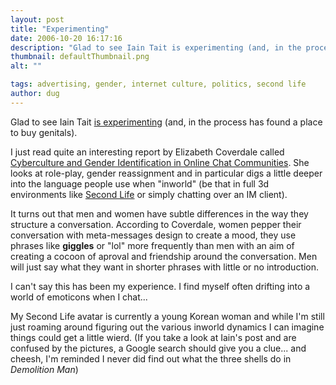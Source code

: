 ```yaml
---
layout: post
title: "Experimenting"
date: 2006-10-20 16:17:16
description: "Glad to see Iain Tait is experimenting (and, in the process has found a place to buy genitals). I just read quite an interesting report by Elizabeth Coverdale called Cyberculture and Gender Identification in Online Chat Communities. She looks at&#8230;"
thumbnail: defaultThumbnail.png
alt: ""

tags: advertising, gender, internet culture, politics, second life
author: dug
---
```


<p>Glad to see Iain Tait <a title="The Value of Experimentation at iain tait | crackunit.com" href="http://www.crackunit.com/2006/10/18/the-value-of-experimentation/">is experimenting</a> (and, in the process has found a place to buy genitals).</p>

<p>I just read quite an interesting report by Elizabeth Coverdale called <a href="http://www.usi.edu/libarts/amalgam/elizabethcoverdale.pdf">Cyberculture and Gender Identification in Online Chat Communities</a>. She looks at role-play, gender reassignment and in particular digs a little deeper into the language people use when "inworld" (be that in full 3d environments like <a href="http://www.secondlife.com">Second Life</a> or simply chatting over an IM client). </p>

<p>It turns out that men and women have subtle differences in the way they structure a conversation. According to Coverdale, women pepper their conversation with meta-messages design to create a mood, they use phrases like <strong>giggles</strong> or "lol" more frequently than men with an aim of creating a cocoon of aproval and friendship around the conversation. Men will just say what they want in shorter phrases with little or no introduction.</p>

<p>I can't say this has been my experience. I find myself often drifting into a world of emoticons when I chat...</p>

<p>My Second Life avatar is currently a young Korean woman and while I'm still just roaming around figuring out the various inworld dynamics I can imagine things could get a little wierd. (If you take a look at Iain's post and are confused by the pictures, a Google search should give you a clue... and cheesh, I'm reminded I never did find out what the three shells do in <em>Demolition Man</em>)</p>
